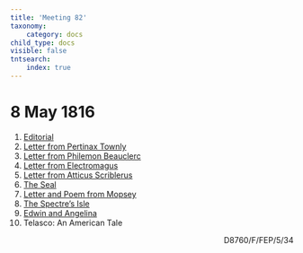 ```yaml
---
title: 'Meeting 82'
taxonomy:
    category: docs
child_type: docs
visible: false
tntsearch:
    index: true
---
```


# 8 May 1816

1. [Editorial](editorial)  
2. [Letter from Pertinax Townly](pertinax)  
3. [Letter from Philemon Beauclerc](beauclerc)
4. [Letter from Electromagus](electromagus)
5. [Letter from Atticus Scriblerus](atticus)
6. [The Seal](seal)
7. [Letter and Poem from Mopsey](mopsey)
8. [The Spectre’s Isle](spectre)
9. [Edwin and Angelina](edwin)
10. <span class="grey">Telasco: An American Tale</span> <a href="../season-8/tales/telasco"><i class="fa fa-link" aria-hidden="true"></i></a>

<div style="text-align:right"><span class="dro">D8760/F/FEP/5/34</span> <a href="https://calmview.derbyshire.gov.uk/calmview/Record.aspx?src=CalmView.Catalog&id=D8760%2fF%2fFEP%2f5%2f34&pos=8" target="_blank"><i class="fa fa-external-link"></i></a></div>
